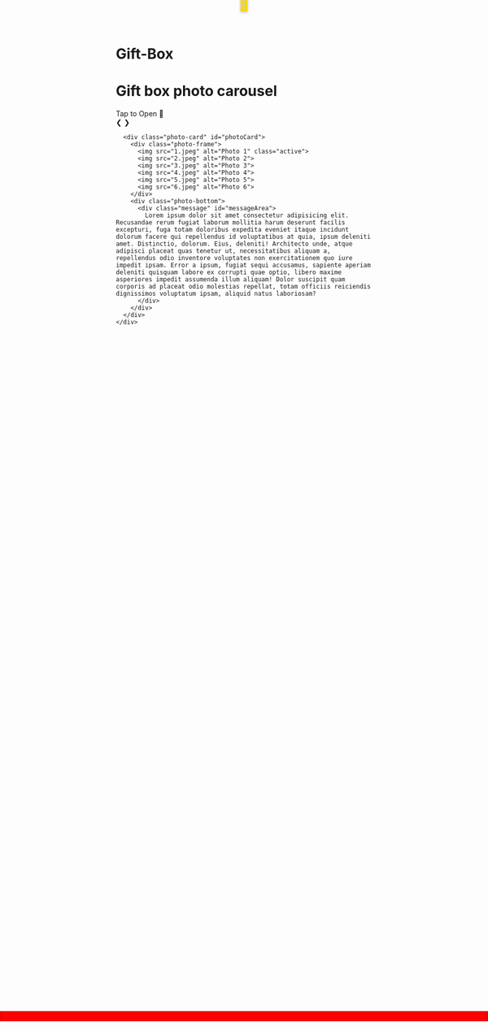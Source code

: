# Gift-Box
# Gift box photo carousel
<!DOCTYPE html>
<html lang="en">
<head>
<meta charset="utf-8" />
<meta name="viewport" content="width=device-width,initial-scale=1" />
<title>Gift Surprise with Framed Photo Carousel</title>
<style>
  :root{
    --carousel-width: 340px;   /* portrait layout width */
    --carousel-height: 450px;  /* tall photo space */
    --bottom-extension: 340px; /* tall enough for full message */
    --photo-border: 14px;      /* thick white border */
  }

  body {
    margin: 0;
    min-height: 100vh;
    background: linear-gradient(135deg,#ffe4ec,#fff0f5);
    display:flex;
    align-items:center;
    justify-content:center;
    flex-direction:column;
    font-family: "Segoe UI", system-ui, -apple-system, "Helvetica Neue", Arial;
    overflow-x:hidden;
  }

  /* Gift container */
  .gift-container {
    position: relative;
    width: 220px;
    height: 220px;
    cursor: pointer;
    perspective: 1000px;
    transition: opacity 0.5s ease;
  }

  .box {
    width: 220px;
    height: 160px;
    position:absolute;
    bottom:0;
    border-radius:0 0 15px 15px;
    background: repeating-linear-gradient(45deg,#ffdc2c,#ffdc2c 20px,#ffdc2c 20px,#ffdc2c 40px);
    border:4px solid #1a01ff;
    box-shadow:0 10px 18px rgba(0,0,0,0.25);
  }

  .lid {
    width:240px;
    height:60px;
    position:absolute;
    top: -11.7px; left:-10px;
    border-radius:15px 15px 0 0;
    background: repeating-linear-gradient(45deg,#ffdc2c,#ffdc2c 20px,#ffdc2c 20px,#ffdc2c 40px);
    border:4px solid #1a01ff;
    transform-origin: bottom center;
    transition: transform .6s ease;
    box-shadow:0 6px 12px rgba(0,0,0,0.2);
  }

  .ribbon-vertical{
    position:absolute; top:0; left:50%; transform:translateX(-50%);
    width:30px; height:100%;
    background:linear-gradient(#f00606,#bd0606);
    box-shadow: inset 0 0 5px rgba(0,0,0,.2);
  }
  .ribbon-horizontal{
    position:absolute; top:50%; left:0; height:20px; width:100%;
    transform:translateY(-50%);
    background:linear-gradient(#ff0000,#ff0000);
    box-shadow: inset 0 0 5px rgba(0,0,0,.2);
  }
  .bow{ position:absolute; top:-25px; left:50%; transform:translateX(-50%); font-size:40px; color:gold; text-shadow:0 2px 5px rgba(0,0,0,.3); }

  .tap-text { margin-top:20px; font-size:1.3em; color:#d6336c; font-weight:700; animation:pulse 1.2s infinite; }
  @keyframes pulse { 0%,100%{ transform:scale(1);} 50%{ transform:scale(1.05);} }

  @keyframes bounceLid {
    0%   { transform: rotateX(0deg); }
    30%  { transform: rotateX(-20deg); }
    50%  { transform: rotateX(0deg); }
    70%  { transform: rotateX(-10deg); }
    100% { transform: rotateX(0deg); }
  }

  .confetti { position:absolute; width:8px; height:8px; background:gold; opacity:0; animation: fall 3s linear forwards; }
  @keyframes fall { 0%{ transform:translateY(0) rotate(0); opacity:1;} 100%{ transform:translateY(400px) rotate(720deg); opacity:0;} }

  .flower { position:absolute; font-size:20px; opacity:0; animation: floatUp 4s ease-out forwards; }
  @keyframes floatUp { 0%{ transform:translateY(0) scale(.5); opacity:1;} 100%{ transform:translateY(-250px) scale(1.2); opacity:0;} }

  .surprise { margin-top:20px; max-width: 760px; width: calc(var(--carousel-width)); text-align:center; display:none; animation: fadeIn 1.2s ease forwards; }
  @keyframes fadeIn { from{ opacity:0; transform:translateY(18px);} to{ opacity:1; transform:translateY(0);} }

  /* ---------- CAROUSEL + FRAMED PHOTO ---------- */
  .carousel {
    position: relative;
    width: var(--carousel-width);
    height: calc(var(--carousel-height) + var(--bottom-extension));
    margin: 0 auto;
    overflow: visible;
    border-radius: 14px;
    display:flex;
    align-items:flex-start;
    justify-content:center;
  }

  .photo-card {
    position: relative;
    width: 100%;
    height: calc(var(--carousel-height) + var(--bottom-extension));
    display:block;
    user-select:none;
  }

  /* Portrait frame */
  .photo-frame {
    position: absolute;
    top: 0;
    left: 0;
    width: 100%;
    height: var(--carousel-height);
    padding: var(--photo-border);
    box-sizing: border-box;
    background: white;
    border-radius: 16px 16px 0 0;
    box-shadow: 0 8px 18px rgba(0,0,0,0.18);
    z-index: 2;
  }

  /* Portrait photo styling */
  .photo-frame img {
    width:100%;
    height:100%;
    object-fit:cover;
    display:none;
    border-radius: 8px;
    box-shadow: 0 4px 10px rgba(0,0,0,0.18);
    background: #eee;
  }
  .photo-frame img.active { display:block; }

  .photo-bottom {
    position: absolute;
    left: 0;
    bottom: 0;
    width: 100%;
    height: var(--bottom-extension);
    background: white;
    border-radius: 0 0 16px 16px;
    box-shadow: 0 6px 14px rgba(0,0,0,0.08);
    z-index: 1;
    padding: 20px 24px;
    box-sizing: border-box;
    display:flex;
    align-items:flex-start;
    justify-content:center;
  }

  .photo-bottom .message {
    width:100%;
    color:#222;
    font-size: 1rem;
    line-height:1.5;
    text-align:left;
    max-height: calc(var(--bottom-extension) - 20px);
    overflow: auto;
    font-family: "Segoe UI", system-ui, -apple-system, "Helvetica Neue", Arial, sans-serif;
    font-weight: 500;  
  }

  .arrow {
    position: absolute;
    top: calc(var(--carousel-height) / 2);
    transform: translateY(-50%);
    font-size: 28px;
    background: none;
    color: white;
    padding: 10px;
    border-radius: 50%;
    cursor: pointer;
    user-select: none;
    z-index: 5;
  }
  .arrow.left { left: 12px; }
  .arrow.right { right: 12px; }

  @media (max-width: 420px) {
    :root { --carousel-width: 300px; --carousel-height: 400px; --bottom-extension: 320px; --photo-border:12px; }
    .arrow { font-size:22px; padding:8px; }
  }
</style>
</head>
<body>

  <div class="gift-container" onclick="openGift()">
    <div class="lid">
      <div class="ribbon-horizontal"></div>
      <div class="bow">🎀</div>
    </div>
    <div class="box">
      <div class="ribbon-vertical"></div>
    </div>
  </div>
  <div class="tap-text">Tap to Open 🎁</div>

  <div class="surprise" id="surprise">
    <div class="carousel" aria-label="photo carousel">
      <span class="arrow left" onclick="changePhoto(-1)" aria-hidden="true">&#10094;</span>
      <span class="arrow right" onclick="changePhoto(1)" aria-hidden="true">&#10095;</span>

      <div class="photo-card" id="photoCard">
        <div class="photo-frame">
          <img src="1.jpeg" alt="Photo 1" class="active">
          <img src="2.jpeg" alt="Photo 2">
          <img src="3.jpeg" alt="Photo 3">
          <img src="4.jpeg" alt="Photo 4">
          <img src="5.jpeg" alt="Photo 5">
          <img src="6.jpeg" alt="Photo 6">
        </div>
        <div class="photo-bottom">
          <div class="message" id="messageArea">
            Lorem ipsum dolor sit amet consectetur adipisicing elit. Recusandae rerum fugiat laborum mollitia harum deserunt facilis excepturi, fuga totam doloribus expedita eveniet itaque incidunt dolorum facere qui repellendus id voluptatibus at quia, ipsum deleniti amet. Distinctio, dolorum. Eius, deleniti! Architecto unde, atque adipisci placeat quas tenetur ut, necessitatibus aliquam a, repellendus odio inventore voluptates non exercitationem quo iure impedit ipsam. Error a ipsum, fugiat sequi accusamus, sapiente aperiam deleniti quisquam labore ex corrupti quae optio, libero maxime asperiores impedit assumenda illum aliquam! Dolor suscipit quam corporis ad placeat odio molestias repellat, totam officiis reiciendis dignissimos voluptatum ipsam, aliquid natus laboriosam?
          </div>
        </div>
      </div>
    </div>
  </div>

<script>
  let currentIndex = 0;
  const images = document.querySelectorAll('.photo-frame img');
  function showImage(index){
    images.forEach((img,i)=> img.classList.toggle('active', i === index));
  }

  function changePhoto(direction){
    currentIndex = (currentIndex + direction + images.length) % images.length;
    showImage(currentIndex);
  }

  function openGift(){
    const lid = document.querySelector('.lid');
    const giftBox = document.querySelector('.gift-container');
    lid.style.animation = 'bounceLid .8s ease';
    setTimeout(()=>{
      lid.style.animation = '';
      lid.style.transform = 'rotateX(-140deg)';
      document.querySelector('.tap-text').style.display = 'none';
      createConfetti();
      createFlowers();
      setTimeout(()=> {
        giftBox.style.opacity = '0';
        setTimeout(()=> giftBox.style.display = 'none', 500);
        document.getElementById('surprise').style.display = 'block';
      }, 1000);
    }, 800);
  }

  function createConfetti(){
    const container = document.querySelector('.gift-container');
    for(let i=0;i<60;i++){
      const confetti = document.createElement('div');
      confetti.className = 'confetti';
      confetti.style.left = Math.random()*220 + 'px';
      confetti.style.top = '0px';
      confetti.style.backgroundColor = `hsl(${Math.random()*360},70%,50%)`;
      confetti.style.animationDelay = (Math.random()*0.5) + 's';
      container.appendChild(confetti);
      setTimeout(()=> confetti.remove(), 3000);
    }
  }

  function createFlowers(){
    const flowerIcons = ["🌸","🌹","💐","🌷","🌺"];
    const container = document.querySelector('.gift-container');
    for(let i=0;i<15;i++){
      const flower = document.createElement('div');
      flower.className = 'flower';
      flower.textContent = flowerIcons[Math.floor(Math.random()*flowerIcons.length)];
      flower.style.left = Math.random()*200 + 'px';
      flower.style.bottom = '20px';
      flower.style.animationDelay = (Math.random()*0.5) + 's';
      container.appendChild(flower);
      setTimeout(()=> flower.remove(), 4000);
    }
  }

  showImage(currentIndex);
</script>
</body>
</html>
